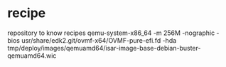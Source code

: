 # recipe
repository to know recipes
qemu-system-x86_64 -m 256M -nographic
 -bios usr/share/edk2.git/ovmf-x64/OVMF-pure-efi.fd -hda tmp/deploy/images/qemuamd64/isar-image-base-debian-buster-qemuamd64.wic

